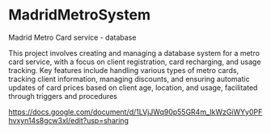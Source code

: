 # MadridMetroSystem
Madrid Metro Card service - database

This project involves creating and managing a database system for a metro card service, with a focus on client registration, card recharging, and usage tracking. Key features include handling various types of metro cards, tracking client information, managing discounts, and ensuring automatic updates of card prices based on client age, location, and usage, facilitated through triggers and procedures 

https://docs.google.com/document/d/1LVjJWq90p55GR4m_IkWzGiWYy0PFhvxyn14s8gcw3xI/edit?usp=sharing 
